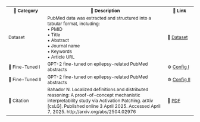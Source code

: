 <table style="font-size: 12px;">
  <tr>
    <th style="width: 120px;">📁 <b>Category</b></th>
    <th style="width: 400px; max-width: 400px; word-wrap: break-word;">📝 <b>Description</b></th>
    <th style="width: 80px;">🔗 <b>Link</b></th>
  </tr>
  <tr>
    <td>Dataset</td>
    <td style="max-width: 400px; word-wrap: break-word;">PubMed data was extracted and structured into a tabular format, including:<br>• PMID<br>• Title<br>• Abstract<br>• Journal name<br>• Keywords<br>• Article URL</td>
    <td>📂 <a href="https://huggingface.co/datasets/nubahador/Retrieved_Data_from_PubMed/tree/main">Dataset</a></td>
  </tr>
  <tr>
    <td>🧠 Fine-Tuned I</td>
    <td style="max-width: 400px; word-wrap: break-word;">GPT-2 fine-tuned on epilepsy-related PubMed abstracts</td>
    <td>⚙️ <a href="https://huggingface.co/nubahador/Fine_Tuned_GPT2_Model_on_Epilepsy_Related_PubMed_Abstracts/tree/main/Fine_Tuned_GPT2_Model_on_Epilepsy_Related_PubMed_Abstracts/Configuration%20I">Config I</a></td>
  </tr>
  <tr>
    <td>🧠 Fine-Tuned II</td>
    <td style="max-width: 400px; word-wrap: break-word;">GPT-2 fine-tuned on epilepsy-related PubMed abstracts</td>
    <td>⚙️ <a href="https://huggingface.co/nubahador/Fine_Tuned_GPT2_Model_on_Epilepsy_Related_PubMed_Abstracts/tree/main/Fine_Tuned_GPT2_Model_on_Epilepsy_Related_PubMed_Abstracts/Configuration%20II">Config II</a></td>
  </tr>
  <tr>
    <td>📄 Citation</td>
    <td style="max-width: 400px; word-wrap: break-word;">Bahador N. Localized definitions and distributed reasoning: A proof-of-concept mechanistic interpretability study via Activation Patching. arXiv [csLG]. Published online 3 April 2025. Accessed April 7, 2025. http://arxiv.org/abs/2504.02976</td>
    <td>📄 <a href="https://arxiv.org/pdf/2504.02976">PDF</a></td>
  </tr>
</table>
